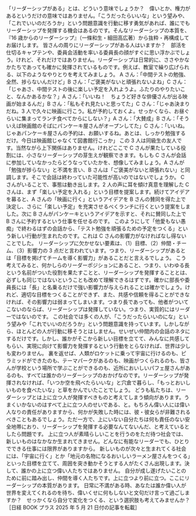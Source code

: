 ###

「リーダーシップがある」とは、どういう意味でしょうか？　偉いとか、権力があるというだけの意味ではありません。「こうだったらいいな」という望みや、「これでいいのだろうか」という問題意識を行動に移す勇気があれば、誰にでもリーダーシップを発揮する機会はあるのです。そんなリーダーシップの本質を、『16 歳からのリーダーシップ』（一條和生・細田高広著）から抜粋・再構成してお届けします。
皆さんの周りにリーダーシップがある人はいますか？　部活を仕切るキャプテンや、委員会活動を率いる委員長の顔がすぐに思い浮かぶでしょう。けれど、それだけではありません。リーダーシップは日常的に、ささやかなかたちであっても確かに発揮されているものです。例えば、教室で繰り広げられる、以下のようなやりとりを考えてみましょう。
A さん：「中間テストの勉強、全然、捗らないんだけど」B さん：「ご褒美がないと頑張れないよね」C さん：「じゃあさ、中間テストの後に楽しい予定を入れようよ。ふたりのやりたいこと、なんかあるかな？」A さん：「いいね！　ちょうど好きな俳優さんが出る映画が始まるんだ」B さん：「私もそれ見たいと思ってた」C さん：「じゃあ決まりだね。3 人で久々に映画に行こう。私が予約しておくよ。せっかくなら、お昼ぐらいに集まってランチ食べてからにしない？」A さん：「大賛成」B さん：「そういえば映画館のそばにパンケーキ屋さんがオープンしてた」C さん：「いいね。じゃあパンケーキ屋さんの予約は、お願いするね。あとは、しっかり勉強するだけ。今日は映画館じゃなくて図書館行こっか」
この 3 人は同級生の友人です。当然ながら上下関係はありません。けれどここで C さんが果たしている役割には、小さなリーダーシップの芽生えが観察できます。もしも C さんが会話に参加していなかったらどうなっていたかを、想像してみましょう。A さんが「勉強が捗らない」と不満を言い、B さんは「ご褒美がないと頑張れない」と同調します。そこで会話は終わっていた可能性が高いのではないでしょうか。
C さんがいることで、事態は動き出します。2 人の声に耳を傾け真意を理解した C さんは、まず「楽しい予定を入れる」という目標を提案します。続けてアイデアを募ると、A さんの「映画に行く」というアイデアを B さんの賛同を得た上で決定し、さらに「楽しい予定」を充実させるべくランチに行くという提案をしました。次に B さんがパンケーキというアイデアを示すと、それに賛同した上で B さんに予約するという仕事を任せるのです。
このようにして「他愛もない愚痴」で終わるはずの会話から、「テスト勉強を頑張るための予定をつくる」という新しい行動が生まれたのです。これは C さんの影響力がなければなし得ないことでした。
リーダーシップに欠かせない要素は、（1）目標、（2）仲間・チーム、（3）影響力の 3 点だと言われています。つまり、リーダーシップがあるとは「目標を掲げてチームを導く影響力」があることだと言えるでしょう。
こう考えてみると、何かしらのリーダーポジションにあること、つまり、いわゆる長という名前がついた役割を果たすことと、リーダーシップを発揮することとは、必ずしも同じではないということも改めて理解できるはずです。確かに部長や委員長には「長」と名乗るだけで強い影響力が与えられることは確かでしょう。けれど、適切な目標をつくることができず、また、共感や信頼を得ることができなければ、その影響力は弱まってしまいます。つまり長であっても、他者がついてこないのならば、リーダーシップは発揮していない。つまり、実質的にはリーダーではないのです。
この社会では多くの人が、「こうだったらいいのにな」という望みや「これでいいのだろうか」という問題意識を持っています。しかしながら、ほとんどの人が行動に移そうとはしません。せいぜい仲間内の会話のネタにするだけです。しかし、誰かがそこから新しい目標を立てて、みんなに共感してもらい、実現に向けて影響力を発揮するという行動をとらなければ、世界は少しも変わりません。
裏を返せば、人類がロケットに乗って宇宙に行けるのも、ピラミッドができたのも、テーマパークがあるのも、映画がつくられるのも、皆さんが学校という場所で学ぶことができるのも、近所においしいパフェ屋さんがあるのも、すべては誰かのリーダーシップのおかげなのです。リーダーシップが発揮されなければ、「いつか空を飛べたらいいな」と穴倉で暮らし、「もっとおいしいものを食べたいな」と草をかんでいたことでしょう。
どうも私たちは、リーダーシップとは上に立つ人が発揮すべきものと考えてしまう傾向があります。うまくいかないのはすべて上に立つ人のせいである、と。もちろん偉い人には偉い人なりの責任がありますから、何かが失敗した時には、彼・彼女らが非難されるべきこともあるでしょう。ただ一方で、上にいない自分たちは何も責任のない安全地帯におり、リーダーシップを発揮する必要なんてないんだ、と考えているとしたら問題です。
上に立つ人が素晴らしいことを行うのをただ待つ社会では、新しいものはなかなか生まれてきません。どんなに有能なリーダーでも、ひとりでできる仕事には限界がありますから。
新しいものが次々と生まれてくる社会には、「宇宙に行く」とか「地元の名物になるおいしいラーメン屋さんをつくる」といった目標を立てて、周囲を突き動かそうとする人がたくさん出現します。決して、誰かの上に立つ偉い人たちではありません。
自分が成し遂げたいことのために前に踏み出し、仲間を導く人たちです。上に立つより前に立つ。ここにリーダーシップの本質があります。
日常に不満がある時、あなたは誰か偉い人が世界を変えてくれるのを待ち、偉いくせに何もしないと文句だけ言って過ごしますか？　せっかくなら自分で変化をつくる、という選択肢も考えてみませんか？
［日経 BOOK プラス 2025 年 5 月 21 日付の記事を転載］
